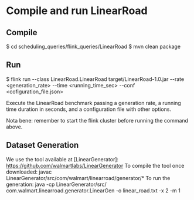 # Compile and run LinearRoad

## Compile
$ cd scheduling_queries/flink_queries/LinearRoad
$ mvn clean package

## Run
$ flink run --class LinearRoad.LinearRoad target/LinearRoad-1.0.jar --rate <generation_rate> --time <running_time_sec> --conf <cofiguration_file.json>

Execute the LinearRoad benchmark passing a generation rate, a running time duration in seconds, and a configuration file with other options.

Nota bene: remember to start the flink cluster before running the command above.

## Dataset Generation
We use the tool available at [LinearGenerator]: https://github.com/walmartlabs/LinearGenerator
To compile the tool once downloaded:
	javac LinearGenerator/src/com/walmart/linearroad/generator/*
To run the generation:
	java -cp LinearGenerator/src/ com.walmart.linearroad.generator.LinearGen -o linear_road.txt -x 2 -m 1
